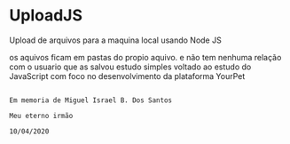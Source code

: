 # UploadJS
Upload de arquivos para a maquina local usando Node JS

os aquivos ficam em pastas do propio aquivo. e não tem nenhuma relação com o usuario que as salvou
estudo simples voltado ao estudo do JavaScript com foco no desenvolvimento da plataforma YourPet


                                                                            Em memoria de Miguel Israel B. Dos Santos
                                                                            Meu eterno irmão
                                                                            10/04/2020

